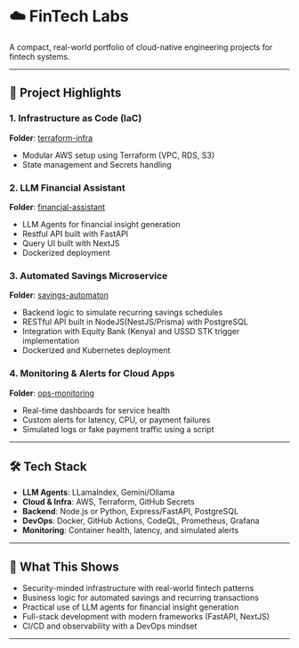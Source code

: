 # ☁️  FinTech Labs

A compact, real-world portfolio of cloud-native engineering projects for fintech systems.  

---

## 🚀 Project Highlights

### 1. Infrastructure as Code (IaC)

**Folder**: [terraform-infra](./terraform-infra/)

- Modular AWS setup using Terraform (VPC, RDS, S3)
- State management and Secrets handling

### 2. LLM Financial Assistant

**Folder**: [financial-assistant](./financial-assistant/)

- LLM Agents for financial insight generation
- Restful API built with FastAPI
- Query UI built with NextJS
- Dockerized deployment

### 3. Automated Savings Microservice

**Folder**: [savings-automaton](./savings-automaton/)

- Backend logic to simulate recurring savings schedules
- RESTful API built in NodeJS(NestJS/Prisma) with PostgreSQL
- Integration with Equity Bank (Kenya) and USSD STK trigger implementation
- Dockerized and Kubernetes deployment

### 4. Monitoring & Alerts for Cloud Apps

**Folder**: [ops-monitoring](./ops-monitoring/)

- Real-time dashboards for service health
- Custom alerts for latency, CPU, or payment failures
- Simulated logs or fake payment traffic using a script

---

## 🛠️ Tech Stack

- **LLM Agents**: LLamaIndex, Gemini/Ollama
- **Cloud & Infra**: AWS, Terraform, GitHub Secrets
- **Backend**: Node.js or Python, Express/FastAPI, PostgreSQL
- **DevOps**: Docker, GitHub Actions, CodeQL, Prometheus, Grafana
- **Monitoring**: Container health, latency, and simulated alerts

---

## 📌 What This Shows

- Security-minded infrastructure with real-world fintech patterns  
- Business logic for automated savings and recurring transactions  
- Practical use of LLM agents for financial insight generation  
- Full-stack development with modern frameworks (FastAPI, NextJS)  
- CI/CD and observability with a DevOps mindset  

---
